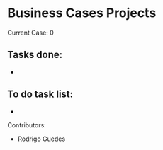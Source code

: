 # Business Cases Projects
 

Current Case: 0


Tasks done:
-
-


To do task list:
-
-

Contributors:

- Rodrigo Guedes
